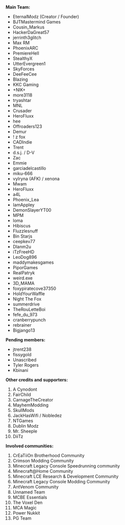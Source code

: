 **Main Team:**
- EternalModz (Creator / Founder)
- BJTMastermind Games
- Cousin_Markus
- HackerDaGreat57
- jerrinth3glitch
- Max RM
- PhoenixARC
- PremiereHell
- StealthyX
- UtterEvergreen1
- SkyForces
- DeeFeeCee
- Blazing
- KKC Gaming
- +NIK+
- more3118
- tryashtar
- MNL
- Crusader
- HeroFluxx
- hee
- Offroaders123
- Demur
- !   z  fox
- CADIndie
- Trent
- d.s.j. / D-V
- Zac
- Emmie
- garciadelcastillo
- miku-666
- vylryna (AFK) / xenona
- Mwam
- HeroFluxx
- a4L
- Phoenix_Lea
- IamAppley
- DemonSlayerYT00
- MPM
- loma
- Hibiscus
- Fluzzlesnuff
- Bin Starjs
- ceepkev77
- Dlanm2u
- iTzFreeHD
- LeoDog896
- maddymakesgames
- PiporGames
- RealPatryk
- weird.exe
- 3D_MAMA
- foxypiratecove37350
- HoldYourWaffle
- Night The Fox
- summerdrive
- TheRouLetteBoi
- fefe_du_973
- cranberrypunch
- rebrainer
- Bigjango13

**Pending members:**
- jtrent238
- fissygold
- Unascribed
- Tyler Rogers
- Kbinani

**Other credits and supporters:**
1. A Cynodont
2. FairChild
3. CarnageTheCreator
4. MayhemModding
5. SkullMods
6. JackHasWifi / Nobledez
7. NTGames
8. Dublin Modz
9. Mr. Sheeple
10. DiiTz

**Involved communities:**
1. CrEaTiiOn Brotherhood Community
2. Crimson Modding Community
3. Minecraft Legacy Console Speedrunning community
4. Minecraft@Home Community
5. Minecraft LCE Research & Development Community
6. Minecraft Legacy Console Modding Community
7. AntVenom Community
8. Unnamed Team
9. MCBE Essentials
10. The Voxel Den
11. MCA Magic
12. Power Nukkit
13. PG Team
